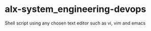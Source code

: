 # alx-system_engineering-devops
Shell script using any chosen text editor such as vi, vim and emacs
